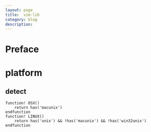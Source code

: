 ```yaml
---
layout: page
title:	vim-lib
category: blog
description: 
---
```

# Preface

# platform

## detect

	function! OSX()
		return has('macunix')
	endfunction
	function! LINUX()
		return has('unix') && !has('macunix') && !has('win32unix')
	endfunction

